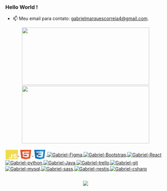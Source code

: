 ### Hello World !

- 📫 Meu email para contato: gabrielmarquescorreia4@gmail.com.

<div align="center">
  <a href="https://github.com/GabrielMarquesCorreia">
  <img height="180em" width="400em" src="https://github-readme-stats.vercel.app/api?username=GabrielMarquesCorreia&show_icons=true&theme=dark&count_private=true"/>
  <img height="180em" width="400em" src="https://github-readme-stats.vercel.app/api/top-langs/?username=GabrielMarquesCorreia&layout=compact&langs_count=7&theme=dark"/>
</div>
  
<div style="display: inline_block"><br>
  <img align="center" alt="Gabriel-Js" height="30" width="40" src="https://raw.githubusercontent.com/devicons/devicon/master/icons/javascript/javascript-plain.svg">
  <img align="center" alt="Gabriel-HTML" height="30" width="40" src="https://raw.githubusercontent.com/devicons/devicon/master/icons/html5/html5-original.svg">
  <img align="center" alt="Gabriel-CSS" height="30" width="40" src="https://raw.githubusercontent.com/devicons/devicon/master/icons/css3/css3-original.svg">
  <img align="center" alt="Gabriel-Figma" height="30" width="40" src="https://cdn.jsdelivr.net/gh/devicons/devicon/icons/figma/figma-original.svg">
  <img align="center" alt="Gabriel-Bootstrap" height="30" width="40" src="https://cdn.jsdelivr.net/gh/devicons/devicon/icons/bootstrap/bootstrap-original.svg">
  <img align="center" alt="Gabriel-React" height="30" width="40" src="https://cdn.jsdelivr.net/gh/devicons/devicon/icons/react/react-original.svg">
  <img align="center" alt="Gabriel-python" height="35" width="40" src="https://cdn.jsdelivr.net/gh/devicons/devicon/icons/python/python-original.svg" />
  <img align="center" alt="Gabriel-Java" height="50" width="60" src="https://cdn.jsdelivr.net/gh/devicons/devicon/icons/java/java-original-wordmark.svg">
  <img align="center" alt="Gabriel-trello" height="30" width="40" src="https://cdn.jsdelivr.net/gh/devicons/devicon/icons/trello/trello-plain.svg" />
  <img align="center" alt="Gabriel-git" height="35" width="40" src="https://cdn.jsdelivr.net/gh/devicons/devicon/icons/git/git-original.svg" />
  <img align="center" alt="Gabriel-mysql" height="35" width="40" src="https://cdn.jsdelivr.net/gh/devicons/devicon/icons/mysql/mysql-original.svg" />
  <img align="center" alt="Gabriel-sass" height="35" width="40" src="https://cdn.jsdelivr.net/gh/devicons/devicon/icons/sass/sass-original.svg" />
  <img align="center" alt="Gabriel-nestjs" height="35" width="40" src="https://cdn.jsdelivr.net/gh/devicons/devicon/icons/nestjs/nestjs-plain.svg" />
  <img align="center" alt="Gabriel-csharp" height="35" width="40" src="https://cdn.jsdelivr.net/gh/devicons/devicon/icons/csharp/csharp-original.svg" />
</div>  
  
##
 <div align="center">
  <a href="https://www.linkedin.com/in/gabriel-marques-correia-077949232/" target="_blank"><img src="https://img.shields.io/badge/-LinkedIn-%230077B5?style=for-the-badge&logo=linkedin&logoColor=white" target="_blank"></a>
  </div>  
  
  

  
